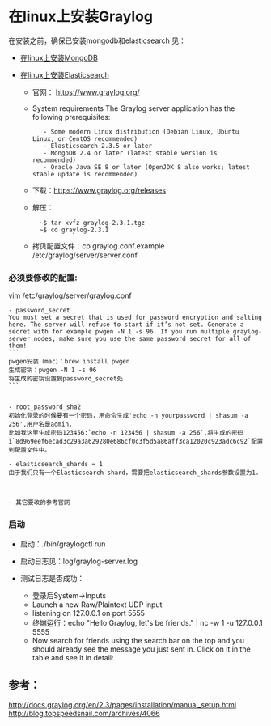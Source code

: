 
# 在linux上安装Graylog

在安装之前，确保已安装mongodb和elasticsearch
见：
- [在linux上安装MongoDB](./install_mongodb_on_linux.md)
- [在linux上安装Elasticsearch](./install_elasticearch_on_linux.md) 

   - 官网： https://www.graylog.org/

   - System requirements
            The Graylog server application has the following prerequisites:

            - Some modern Linux distribution (Debian Linux, Ubuntu Linux, or CentOS recommended)
            - Elasticsearch 2.3.5 or later
            - MongoDB 2.4 or later (latest stable version is recommended)
            - Oracle Java SE 8 or later (OpenJDK 8 also works; latest stable update is recommended)


   - 下载：https://www.graylog.org/releases

   - 解压：

      ```
        ~$ tar xvfz graylog-2.3.1.tgz
        ~$ cd graylog-2.3.1
      ```
    - 拷贝配置文件：cp graylog.conf.example /etc/graylog/server/server.conf

### 必须要修改的配置:
vim /etc/graylog/server/graylog.conf

    - password_secret
    You must set a secret that is used for password encryption and salting here. The server will refuse to start if it’s not set. Generate a secret with for example pwgen -N 1 -s 96. If you run multiple graylog-server nodes, make sure you use the same password_secret for all of them!
    ```
    pwgen安装（mac）：brew install pwgen
    生成密钥：pwgen -N 1 -s 96
    将生成的密钥设置到password_secret处
    ```


    - root_password_sha2
    初始化登录的时候要有一个密码，用命令生成'echo -n yourpassword | shasum -a 256',用户名是admin.
    比如我这里生成密码123456:`echo -n 123456 | shasum -a 256`,将生成的密码i`8d969eef6ecad3c29a3a629280e686cf0c3f5d5a86aff3ca12020c923adc6c92`配置到配置文件中。

    - elasticsearch_shards = 1
    由于我们只有一个Elasticsearch shard，需要把elasticsearch_shards参数设置为1.



    - 其它要改的参考官网

### 启动
- 启动：./bin/graylogctl run

- 启动日志见：log/graylog-server.log

- 测试日志是否成功：
    -   登录后System->Inputs
    -   Launch a new Raw/Plaintext UDP input
    -   listening on 127.0.0.1 on port 5555
    -   终端运行：echo "Hello Graylog, let's be friends." | nc -w 1 -u 127.0.0.1 5555
    -   Now search for friends using the search bar on the top and you should already see the message you just sent in. Click on it in the table and see it in detail:
 

## 参考：
http://docs.graylog.org/en/2.3/pages/installation/manual_setup.html
http://blog.topspeedsnail.com/archives/4066
